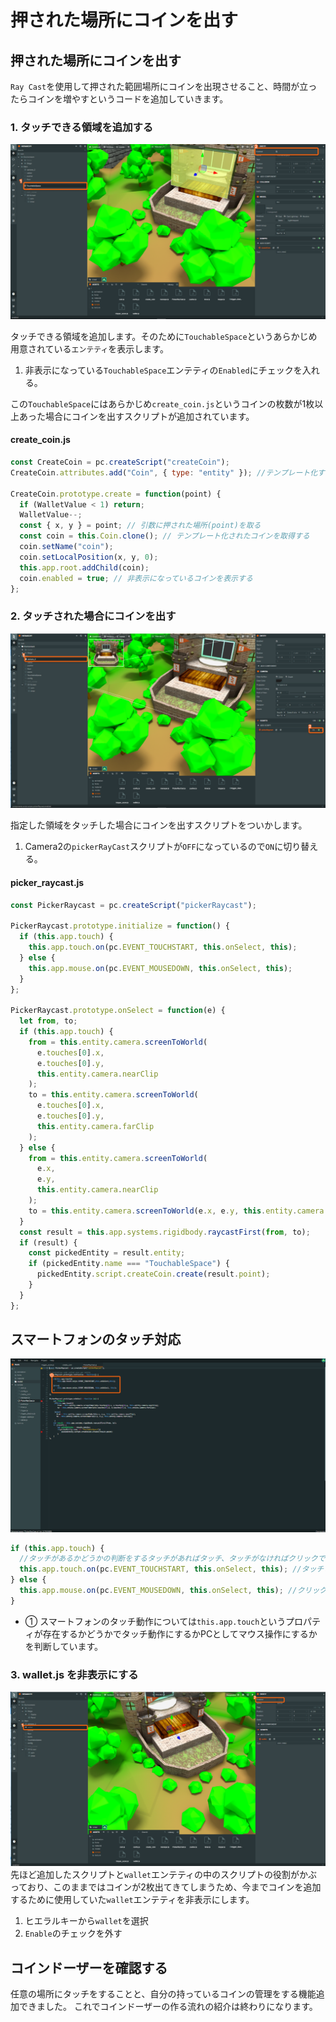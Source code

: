# 押された場所にコインを出す

## 押された場所にコインを出す

`Ray Cast`を使用して押された範囲場所にコインを出現させること、時間が立ったらコインを増やすというコードを追加していきます。

### 1. タッチできる領域を追加する

![](../.gitbook/assets/21%20%281%29.png)

タッチできる領域を追加します。そのために`TouchableSpace`というあらかじめ用意されている`エンテティ`を表示します。

1. 非表示になっている`TouchableSpace`エンテティの`Enabled`にチェックを入れる。

この`TouchableSpace`にはあらかじめ`create_coin.js`というコインの枚数が1枚以上あった場合にコインを出すスクリプトが追加されています。

#### create\_coin.js

```javascript
const CreateCoin = pc.createScript("createCoin");
CreateCoin.attributes.add("Coin", { type: "entity" }); //テンプレート化するコインの型と名前を指定

CreateCoin.prototype.create = function(point) {
  if (WalletValue < 1) return;
  WalletValue--;
  const { x, y } = point; // 引数に押された場所(point)を取る
  const coin = this.Coin.clone(); // テンプレート化されたコインを取得する
  coin.setName("coin");
  coin.setLocalPosition(x, y, 0);
  this.app.root.addChild(coin);
  coin.enabled = true; // 非表示になっているコインを表示する
};
```

### 2. タッチされた場合にコインを出す

![](../.gitbook/assets/31%20%281%29.png)

指定した領域をタッチした場合にコインを出すスクリプトをついかします。

1. Camera2の`pickerRayCast`スクリプトが`OFF`になっているので`ON`に切り替える。

#### picker\_raycast.js

```javascript
const PickerRaycast = pc.createScript("pickerRaycast");

PickerRaycast.prototype.initialize = function() {
  if (this.app.touch) {
    this.app.touch.on(pc.EVENT_TOUCHSTART, this.onSelect, this);
  } else {
    this.app.mouse.on(pc.EVENT_MOUSEDOWN, this.onSelect, this);
  }
};

PickerRaycast.prototype.onSelect = function(e) {
  let from, to;
  if (this.app.touch) {
    from = this.entity.camera.screenToWorld(
      e.touches[0].x,
      e.touches[0].y,
      this.entity.camera.nearClip
    );
    to = this.entity.camera.screenToWorld(
      e.touches[0].x,
      e.touches[0].y,
      this.entity.camera.farClip
    );
  } else {
    from = this.entity.camera.screenToWorld(
      e.x,
      e.y,
      this.entity.camera.nearClip
    );
    to = this.entity.camera.screenToWorld(e.x, e.y, this.entity.camera.farClip);
  }
  const result = this.app.systems.rigidbody.raycastFirst(from, to);
  if (result) {
    const pickedEntity = result.entity;
    if (pickedEntity.name === "TouchableSpace") {
      pickedEntity.script.createCoin.create(result.point);
    }
  }
};
```

## スマートフォンのタッチ対応

![](../.gitbook/assets/sptouch%20%281%29.png)

```javascript
if (this.app.touch) {
  //タッチがあるかどうかの判断をするタッチがあればタッチ、タッチがなければクリックで反応させる
  this.app.touch.on(pc.EVENT_TOUCHSTART, this.onSelect, this); //タッチされた場合にonSelect関数を呼ぶ
} else {
  this.app.mouse.on(pc.EVENT_MOUSEDOWN, this.onSelect, this); //クリックされた場合にonSelect関数を呼ぶ
}
```

* ① スマートフォンのタッチ動作については`this.app.touch`というプロパティが存在するかどうかでタッチ動作にするかPCとしてマウス操作にするかを判断しています。

### 3. wallet.js を非表示にする

![](../.gitbook/assets/wl1%20%281%29.png) 先ほど追加したスクリプトと`wallet`エンテティの中のスクリプトの役割がかぶっており、このままではコインが2枚出てきてしまうため、今までコインを追加するために使用していた`wallet`エンテティを非表示にします。

1. ヒエラルキーから`wallet`を選択
2. `Enable`のチェックを外す

## コインドーザーを確認する

任意の場所にタッチをすることと、自分の持っているコインの管理をする機能追加できました。 これでコインドーザーの作る流れの紹介は終わりになります。

